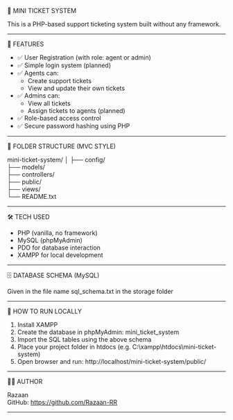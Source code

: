🎫 MINI TICKET SYSTEM

This is a PHP-based support ticketing system built without any framework.

-------------------------------------------------------
🔧 FEATURES

- ✅ User Registration (with role: agent or admin)
- ✅ Simple login system (planned)
- ✅ Agents can:
    - Create support tickets
    - View and update their own tickets
- ✅ Admins can:
    - View all tickets
    - Assign tickets to agents (planned)
- ✅ Role-based access control
- ✅ Secure password hashing using PHP

-------------------------------------------------------
📁 FOLDER STRUCTURE (MVC STYLE)

mini-ticket-system/
│
├── config/           
├── models/           
├── controllers/     
├── public/           
├── views/           
└── README.txt       

-------------------------------------------------------
🛠️ TECH USED

- PHP (vanilla, no framework)
- MySQL (phpMyAdmin)
- PDO for database interaction
- XAMPP for local development

-------------------------------------------------------
🗄️ DATABASE SCHEMA (MySQL)

Given in the file name sql_schema.txt in the storage folder

-------------------------------------------------------
🚀 HOW TO RUN LOCALLY

1. Install XAMPP
2. Create the database in phpMyAdmin: mini_ticket_system
3. Import the SQL tables using the above schema
4. Place your project folder in htdocs (e.g. C:\xampp\htdocs\mini-ticket-system)
5. Open browser and run: http://localhost/mini-ticket-system/public/

-------------------------------------------------------
👨‍💻 AUTHOR

Razaan  
GitHub: https://github.com/Razaan-RR

-------------------------------------------------------

